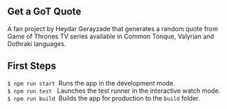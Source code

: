 ## Get a GoT Quote

A fan project by Heydar Gerayzade that generates a random quote from Game of Thrones TV series
available in Common Tonque, Valyrian and Dothraki languages.

## First Steps

`$ npm run start`&nbsp;&nbsp;Runs the app in the development mode.<br/>
`$ npm run test`&nbsp;&nbsp;&nbsp;Launches the test runner in the interactive watch mode.<br/>
`$ npm run build`&nbsp;&nbsp;Builds the app for production to the `build` folder.<br/>
